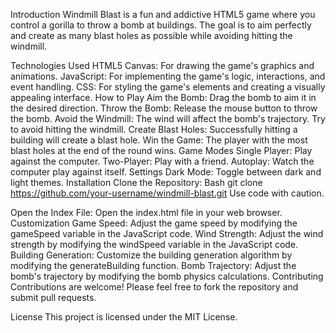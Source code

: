 Introduction
Windmill Blast is a fun and addictive HTML5 game where you control a gorilla to throw a bomb at buildings. The goal is to aim perfectly and create as many blast holes as possible while avoiding hitting the windmill.

Technologies Used
HTML5 Canvas: For drawing the game's graphics and animations.
JavaScript: For implementing the game's logic, interactions, and event handling.
CSS: For styling the game's elements and creating a visually appealing interface.
How to Play
Aim the Bomb: Drag the bomb to aim it in the desired direction.
Throw the Bomb: Release the mouse button to throw the bomb.
Avoid the Windmill: The wind will affect the bomb's trajectory. Try to avoid hitting the windmill.
Create Blast Holes: Successfully hitting a building will create a blast hole.
Win the Game: The player with the most blast holes at the end of the round wins.
Game Modes
Single Player: Play against the computer.
Two-Player: Play with a friend.
Autoplay: Watch the computer play against itself.
Settings
Dark Mode: Toggle between dark and light themes.
Installation
Clone the Repository:
Bash
git clone https://github.com/your-username/windmill-blast.git
Use code with caution.

Open the Index File: Open the index.html file in your web browser.
Customization
Game Speed: Adjust the game speed by modifying the gameSpeed variable in the JavaScript code.
Wind Strength: Adjust the wind strength by modifying the windSpeed variable in the JavaScript code.
Building Generation: Customize the building generation algorithm by modifying the generateBuilding function.
Bomb Trajectory: Adjust the bomb's trajectory by modifying the bomb physics calculations.
Contributing
Contributions are welcome! Please feel free to fork the repository and submit pull requests.

License
This project is licensed under the MIT License.
